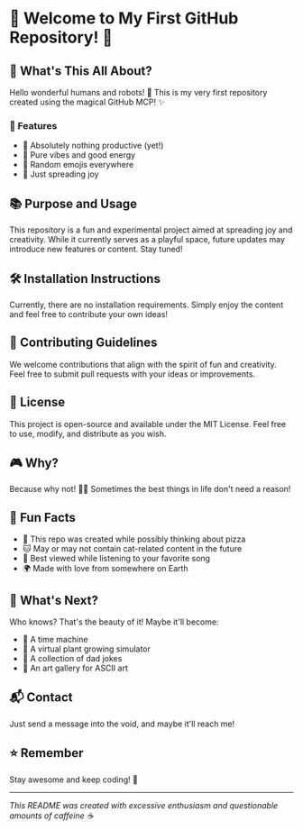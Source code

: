 # 🌟 Welcome to My First GitHub Repository! 🎉

## 🚀 What's This All About?
Hello wonderful humans and robots! 👋 This is my very first repository created using the magical GitHub MCP! ✨

### 🎪 Features
* 🌈 Absolutely nothing productive (yet!)
* 🦄 Pure vibes and good energy
* 🎨 Random emojis everywhere
* 🌺 Just spreading joy

## 📚 Purpose and Usage
This repository is a fun and experimental project aimed at spreading joy and creativity. While it currently serves as a playful space, future updates may introduce new features or content. Stay tuned!

## 🛠️ Installation Instructions
Currently, there are no installation requirements. Simply enjoy the content and feel free to contribute your own ideas!

## 🤝 Contributing Guidelines
We welcome contributions that align with the spirit of fun and creativity. Feel free to submit pull requests with your ideas or improvements.

## 📜 License
This project is open-source and available under the MIT License. Feel free to use, modify, and distribute as you wish.

## 🎮 Why?
Because why not! 🤷‍♂️ Sometimes the best things in life don't need a reason!

## 🌈 Fun Facts
* 🍕 This repo was created while possibly thinking about pizza
* 🐱 May or may not contain cat-related content in the future
* 🎵 Best viewed while listening to your favorite song
* 🌍 Made with love from somewhere on Earth

## 🎉 What's Next?
Who knows? That's the beauty of it! Maybe it'll become:
* 🚗 A time machine
* 🌱 A virtual plant growing simulator
* 🎲 A collection of dad jokes
* 🎨 An art gallery for ASCII art

## 📬 Contact
Just send a message into the void, and maybe it'll reach me! 

## ⭐ Remember
Stay awesome and keep coding! 🌟

---
*This README was created with excessive enthusiasm and questionable amounts of caffeine ☕*
